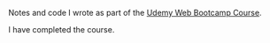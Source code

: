 Notes and code I wrote as part of the [Udemy Web Bootcamp Course](https://www.udemy.com/course/the-web-developer-bootcamp/).

I have completed the course.
